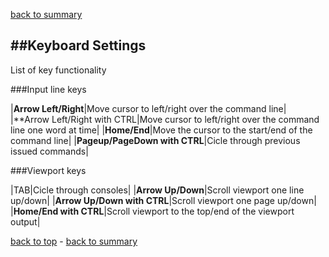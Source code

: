 [back to summary](summary.md)

##Keyboard Settings
------------------------------------------------------------------------
List of key functionality

###Input line keys
 
|**Arrow Left/Right**|Move cursor to left/right over the command line|
|**Arrow Left/Right with CTRL|Move cursor to left/right over the command line one word at time|
|**Home/End**|Move the cursor to the start/end of the command line|
|**Pageup/PageDown with CTRL**|Cicle through previous issued commands|
 


 
###Viewport keys
 
|TAB|Cicle through consoles|
|**Arrow Up/Down**|Scroll viewport one line up/down|
|**Arrow Up/Down with CTRL**|Scroll viewport one page up/down|
|**Home/End with CTRL**|Scroll viewport to the top/end of the viewport output|
 


[back to top](#console-management) - [back to summary](summary.md)